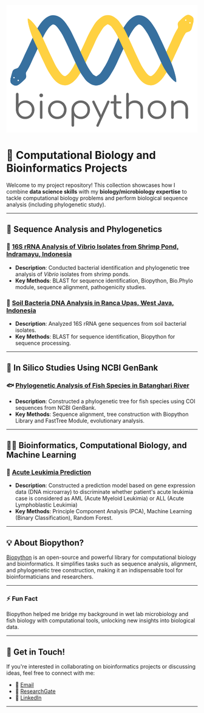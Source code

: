 ![Biopython](https://raw.githubusercontent.com/biopython/biopython/master/Doc/images/biopython_logo_m.png)

# 🧬 Computational Biology and Bioinformatics Projects  

Welcome to my project repository! This collection showcases how I combine **data science skills** with my **biology/microbiology expertise** to tackle computational biology problems and perform biological sequence analysis (including phylogenetic study). 

---

## 🧪 Sequence Analysis and Phylogenetics  

### 🌊 **[16S rRNA Analysis of Vibrio Isolates from Shrimp Pond, Indramayu, Indonesia](https://github.com/harishmuh/bioinformatics_biopython_projects/tree/main/vibrio_isolate_analysis_Indramayu_Indonesia)**  
- **Description**: Conducted bacterial identification and phylogenetic tree analysis of *Vibrio* isolates from shrimp ponds.  
- **Key Methods**: BLAST for sequence identification, Biopython, Bio.Phylo module, sequence alignment, pathogenicity studies.  

### 🌱 **[Soil Bacteria DNA Analysis in Ranca Upas, West Java, Indonesia](https://github.com/harishmuh/bioinformatics_biopython_projects/tree/main/Soil_bacteria_DNA_analysis_RancaUpas_WestJava_Indonesia)**  
- **Description**: Analyzed 16S rRNA gene sequences from soil bacterial isolates.  
- **Key Methods**: BLAST for sequence identification, Biopython for sequence processing.  

---

## 🧬 In Silico Studies Using NCBI GenBank  

### 🐟 **[Phylogenetic Analysis of Fish Species in Batanghari River](https://github.com/harishmuh/bioinformatics_biopython_projects/tree/main/in_silico_analysis_fish_species_BatanghariRiver_Indonesia)**  
- **Description**: Constructed a phylogenetic tree for fish species using COI sequences from NCBI GenBank.  
- **Key Methods**: Sequence alignment, tree construction with Biopython Library and FastTree Module, evolutionary analysis.

---

## 🤖🧬 Bioinformatics, Computational Biology, and Machine Learning 

### 🧬 **[Acute Leukimia Prediction](https://github.com/harishmuh/Gene-Expression_Acute-Leukimia_MLClassification)**
- **Description**: Constructed a prediction model based on gene expression data (DNA microarray) to discriminate whether patient's acute leukimia case is considered as AML (Acute Myeloid Leukimia) or ALL (Acute Lymphoblastic Leukimia)
- **Key Methods**: Principle Component Analysis (PCA), Machine Learning (Binary Classification), Random Forest.
---

## 💡 About Biopython?  
[Biopython](https://github.com/biopython) is an open-source and powerful library for computational biology and bioinformatics. It simplifies tasks such as sequence analysis, alignment, and phylogenetic tree construction, making it an indispensable tool for bioinformaticians and researchers.

---

### ⚡ Fun Fact  
Biopython helped me bridge my background in wet lab microbiology and fish biology with computational tools, unlocking new insights into biological data.

---

## 🚀 Get in Touch!  

If you're interested in collaborating on bioinformatics projects or discussing ideas, feel free to connect with me:  
- 📧 [Email](mailto:harishmuh@gmail.com)  
- 🔗 [ResearchGate](https://www.researchgate.net/profile/Harish-Muhammad)  
- 💼 [LinkedIn](https://www.linkedin.com/in/harish-muhammad-7b600b102/)  

---

  

